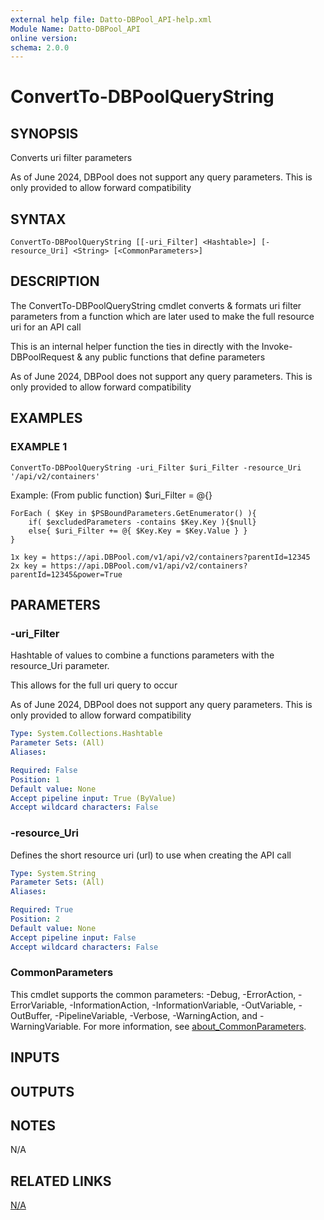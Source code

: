 ```yaml
---
external help file: Datto-DBPool_API-help.xml
Module Name: Datto-DBPool_API
online version:
schema: 2.0.0
---
```


# ConvertTo-DBPoolQueryString

## SYNOPSIS
Converts uri filter parameters

As of June 2024, DBPool does not support any query parameters.
This is only provided to allow forward compatibility

## SYNTAX

```
ConvertTo-DBPoolQueryString [[-uri_Filter] <Hashtable>] [-resource_Uri] <String> [<CommonParameters>]
```

## DESCRIPTION
The ConvertTo-DBPoolQueryString cmdlet converts & formats uri filter parameters
from a function which are later used to make the full resource uri for
an API call

This is an internal helper function the ties in directly with the
Invoke-DBPoolRequest & any public functions that define parameters

As of June 2024, DBPool does not support any query parameters.
This is only provided to allow forward compatibility

## EXAMPLES

### EXAMPLE 1
```
ConvertTo-DBPoolQueryString -uri_Filter $uri_Filter -resource_Uri '/api/v2/containers'
```

Example: (From public function)
    $uri_Filter = @{}

    ForEach ( $Key in $PSBoundParameters.GetEnumerator() ){
        if( $excludedParameters -contains $Key.Key ){$null}
        else{ $uri_Filter += @{ $Key.Key = $Key.Value } }
    }

    1x key = https://api.DBPool.com/v1/api/v2/containers?parentId=12345
    2x key = https://api.DBPool.com/v1/api/v2/containers?parentId=12345&power=True

## PARAMETERS

### -uri_Filter
Hashtable of values to combine a functions parameters with
the resource_Uri parameter.

This allows for the full uri query to occur

As of June 2024, DBPool does not support any query parameters.
This is only provided to allow forward compatibility

```yaml
Type: System.Collections.Hashtable
Parameter Sets: (All)
Aliases:

Required: False
Position: 1
Default value: None
Accept pipeline input: True (ByValue)
Accept wildcard characters: False
```

### -resource_Uri
Defines the short resource uri (url) to use when creating the API call

```yaml
Type: System.String
Parameter Sets: (All)
Aliases:

Required: True
Position: 2
Default value: None
Accept pipeline input: False
Accept wildcard characters: False
```

### CommonParameters
This cmdlet supports the common parameters: -Debug, -ErrorAction, -ErrorVariable, -InformationAction, -InformationVariable, -OutVariable, -OutBuffer, -PipelineVariable, -Verbose, -WarningAction, and -WarningVariable. For more information, see [about_CommonParameters](http://go.microsoft.com/fwlink/?LinkID=113216).

## INPUTS

## OUTPUTS

## NOTES
N/A

## RELATED LINKS

[N/A]()

